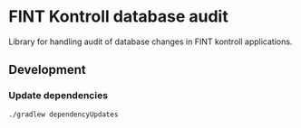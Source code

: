 # FINT Kontroll database audit

Library for handling audit of database changes in FINT kontroll applications.

## Development

### Update dependencies
``` ./gradlew dependencyUpdates ```
